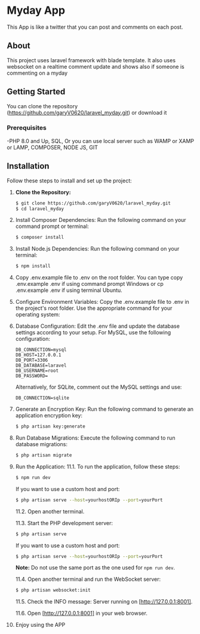 # Myday App 
This App is like a twitter that you can post and comments on each post. 

## About
This project uses laravel framework with blade template.
It also uses websocket on a realtime comment update and shows also if someone is commenting on a myday

## Getting Started
You can clone the repository (https://github.com/garyV0620/laravel_myday.git) or download it 

### Prerequisites
-PHP 8.0 and Up, SQL, Or you can use local server such as WAMP or XAMP or LAMP, COMPOSER, NODE JS, GIT

## Installation

Follow these steps to install and set up the project:

1. **Clone the Repository:**
   ```bash
   $ git clone https://github.com/garyV0620/laravel_myday.git
   $ cd laravel_myday
   
2. Install Composer Dependencies:
    Run the following command on your command prompt or terminal:
    ```bash
   $ composer install

4. Install Node.js Dependencies:
    Run the following command on your terminal:
     ```bash
   $ npm install
6. Copy .env.example file to .env on the root folder. You can type copy .env.example .env if using command prompt Windows or cp .env.example .env if using terminal Ubuntu.
7. Configure Environment Variables:
   Copy the .env.example file to .env in the project's root folder. Use the appropriate command for your operating system:
    
8. Database Configuration:
    Edit the .env file and update the database settings according to your setup. For MySQL, use the following configuration:
    ```dotenv
    DB_CONNECTION=mysql
    DB_HOST=127.0.0.1
    DB_PORT=3306
    DB_DATABASE=laravel
    DB_USERNAME=root
    DB_PASSWORD=
    ```  
    Alternatively, for SQLite, comment out the MySQL settings and use:
     ```dotenv
    DB_CONNECTION=sqlite

9. Generate an Encryption Key:
   Run the following command to generate an application encryption key:
    ```bash
    $ php artisan key:generate
    
10. Run Database Migrations:
   Execute the following command to run database migrations:
    ```bash
    $ php artisan migrate
11. Run the Application:
    11.1. To run the application, follow these steps:
    ```bash
    $ npm run dev
    ```
    If you want to use a custom host and port:
    ```bash
    $ php artisan serve --host=yourhostORIp --port=yourPort
    ```
    
    11.2. Open another terminal.
    
    11.3. Start the PHP development server:
    ```bash
    $ php artisan serve
    ```
    If you want to use a custom host and port:
    ```bash
    $ php artisan serve --host=yourhostORIp --port=yourPort
    ```
    
    **Note:** Do not use the same port as the one used for `npm run dev`.

    11.4. Open another terminal and run the WebSocket server:
    ```bash
    $ php artisan websocket:init
    ```
    
    11.5. Check the INFO message: Server running on [http://127.0.0.1:8001].
    
    11.6. Open [http://127.0.0.1:8001] in your web browser.

13. Enjoy using the APP




